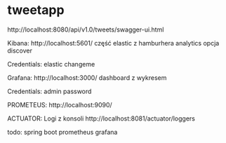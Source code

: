 # tweetapp

http://localhost:8080/api/v1.0/tweets/swagger-ui.html

Kibana:
http://localhost:5601/
część elastic z hamburhera analytics opcja discover

Credentials:
elastic
changeme

Grafana:
http://localhost:3000/
dashboard z wykresem

Credentials:
admin
password

PROMETEUS:
http://localhost:9090/

ACTUATOR:
Logi z konsoli
http://localhost:8081/actuator/loggers

todo:
spring boot prometheus grafana